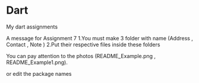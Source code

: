 # Dart
My dart assignments

A message for Assignment 7 
1.You must make 3 folder with name (Address , Contact , Note ) 
2.Put their respective files inside these folders

You can pay attention to the photos (README_Example.png , README_Example1.png).

or edit the package names


